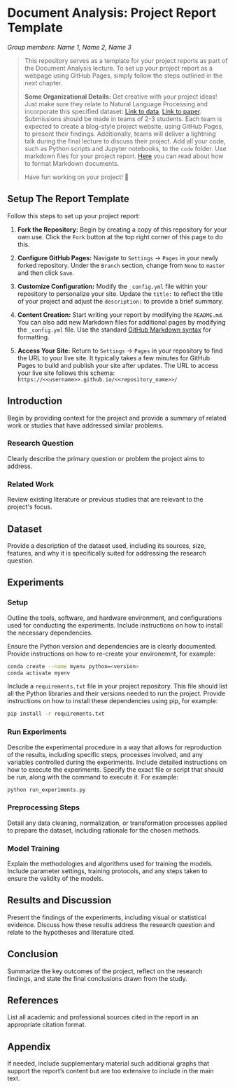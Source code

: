
# Document Analysis: Project Report Template

_Group members: Name 1, Name 2, Name 3_

> This repository serves as a template for your project reports as part of the Document Analysis lecture. To set up your project report as a webpage using GitHub Pages, simply follow the steps outlined in the next chapter.
>
>**Some Organizational Details:** Get creative with your project ideas! Just make sure they relate to Natural Language Processing and incorporate this specified dataset: [Link to data](https://huggingface.co/datasets/webis/tldr-17), [Link to paper](https://aclanthology.org/W17-4508.pdf). Submissions should be made in teams of 2-3 students. Each team is expected to create a blog-style project website, using GitHub Pages, to present their findings. Additionally, teams will deliver a lightning talk during the final lecture to discuss their project. Add all your code, such as Python scripts and Jupyter notebooks, to the `code` folder. Use markdown files for your project report. [Here](https://docs.gitlab.com/ee/user/markdown.html) you can read about how to format Markdown documents. 
>
>Have fun working on your project! 🥳

## Setup The Report Template

Follow this steps to set up your project report:

1. **Fork the Repository:** Begin by creating a copy of this repository for your own use. Click the `Fork` button at the top right corner of this page to do this.

2. **Configure GitHub Pages:** Navigate to `Settings` -> `Pages` in your newly forked repository. Under the `Branch` section, change from `None` to `master` and then click `Save`.

3. **Customize Configuration:** Modify the `_config.yml` file within your repository to personalize your site. Update the `title:` to reflect the title of your project and adjust the `description:` to provide a brief summary.

4. **Content Creation:** Start writing your report by modifying the `README.md`. You can also add new Markdown files for additional pages by modifying the `_config.yml` file. Use the standard [GitHub Markdown syntax](https://docs.github.com/en/get-started/writing-on-github/getting-started-with-writing-and-formatting-on-github/basic-writing-and-formatting-syntax) for formatting. 

5. **Access Your Site:** Return to `Settings` -> `Pages` in your repository to find the URL to your live site. It typically takes a few minutes for GitHub Pages to build and publish your site after updates. The URL to access your live site follows this schema: `https://<<username>>.github.io/<<repository_name>>/`


## Introduction

Begin by providing context for the project and provide a summary of related work or studies that have addressed similar problems. 

### Research Question

Clearly describe the primary question or problem the project aims to address.

### Related Work

Review existing literature or previous studies that are relevant to the project's focus.

## Dataset

Provide a description of the dataset used, including its sources, size, features, and why it is specifically suited for addressing the research question.

## Experiments

### Setup 

Outline the tools, software, and hardware environment, and configurations used for conducting the experiments. Include instructions on how to install the necessary dependencies.

Ensure the Python version and dependencies are is clearly documented. Provide instructions on how to re-create your environemnt, for example: 

```bash
conda create --name myenv python=<version>
conda activate myenv
```

Include a `requirements.txt` file in your project repository. This file should list all the Python libraries and their versions needed to run the project. Provide instructions on how to install these dependencies using pip, for example:

```bash
pip install -r requirements.txt
```

### Run Experiments

Describe the experimental procedure in a way that allows for reproduction of the results, including specific steps, processes involved, and any variables controlled during the experiments. Include detailed instructions on how to execute the experiments. Specify the exact file or script that should be run, along with the command to execute it. For example:

```bash
python run_experiments.py
```

### Preprocessing Steps

Detail any data cleaning, normalization, or transformation processes applied to prepare the dataset, including rationale for the chosen methods.

### Model Training

Explain the methodologies and algorithms used for training the models. Include parameter settings, training protocols, and any steps taken to ensure the validity of the models.

## Results and Discussion

Present the findings of the experiments, including visual or statistical evidence. Discuss how these results address the research question and relate to the hypotheses and literature cited.

## Conclusion

Summarize the key outcomes of the project, reflect on the research findings, and state the final conclusions drawn from the study.

## References

List all academic and professional sources cited in the report in an appropriate citation format.

## Appendix

If needed, include supplementary material such additional graphs that support the report’s content but are too extensive to include in the main text.
